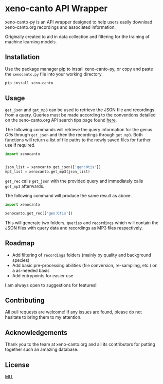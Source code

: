 # xeno-canto API Wrapper

xeno-canto-py is an API wrapper designed to help users easily download xeno-canto.org recordings and associated information.

Originally created to aid in data collection and filtering for the training of machine learning models.

## Installation

Use the package manager [pip](https://pip.pypa.io/en/stable/) to install xeno-canto-py, or copy and paste the ```xenocanto.py``` file into your working directory.

```bash
pip install xeno-canto
```

## Usage

```get_json``` and ```get_mp3``` can be used to retrieve the JSON file and recordings from a query. Queries must be made according to the conventions detailed on the xeno-canto.org API search tips page found [here](https://www.xeno-canto.org/help/search).

The following commands will retrieve the query information for the genus *Otis* through ```get_json``` and then the recordings through ```get_mp3```. Both functions will return a list of file paths to the newly saved files for further use if required.

```python
import xenocanto


json_list = xenocanto.get_json(['gen:Otis'])
mp3_list = xenocanto.get_mp3(json_list)
```

```get_rec``` calls ```get_json``` with the provided query and immediately  calls ```get_mp3``` afterwards.

The following command will produce the same result as above.

```python
import xenocanto

xenocanto.get_rec(['gen:Otis'])
```

This will generate two folders, ```queries``` and ```recordings``` which will contain the JSON files with query data and recordings as MP3 files respectively.

## Roadmap

* Add filtering of ```recordings``` folders (mainly by quality and background species)
* Add basic pre-processing abilities (file conversion, re-sampling, etc.) on a as-needed basis
* Add entrypoints for easier use

I am always open to suggestions for features!

## Contributing

All pull requests are welcome! If any issues are found, please do not hesitate to bring them to my attention.

## Acknowledgements

Thank you to the team at xeno-canto.org and all its contributors for putting together such an amazing database.

## License

[MIT](https://choosealicense.com/licenses/mit/)
